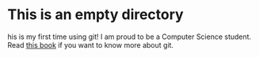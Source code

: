 # This is an empty directory
his is my first time using git!
I am proud to be a Computer Science student.
Read [this book](https://git-scm.com/book/en/v2) if you want to know more about git.
